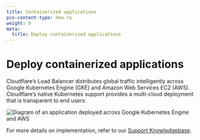 ```yaml
---
title: Containerized applications
pcx-content-type: how-to
weight: 9
meta:
  title: Deploy containerized applications
---
```


# Deploy containerized applications

Cloudflare’s Load Balancer distributes global traffic intelligently across Google Kubernetes Engine (GKE) and Amazon Web Services EC2 (AWS). Cloudflare’s native Kubernetes support provides a multi-cloud deployment that is transparent to end users.

![Diagram of an application deployed across Google Kubernetes Engine and AWS](/load-balancing/static/images/best-practices-2.png)

For more details on implementation, refer to our [Support Knowledgebase](https://support.cloudflare.com/hc/articles/115003384591).
